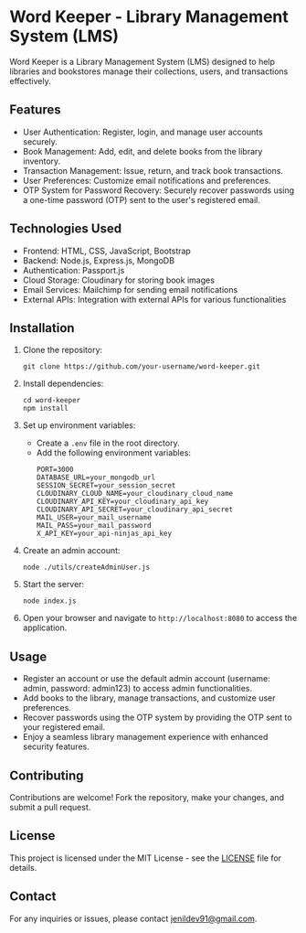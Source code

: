 # Word Keeper - Library Management System (LMS)

Word Keeper is a Library Management System (LMS) designed to help libraries and bookstores manage their collections, users, and transactions effectively.

## Features

- User Authentication: Register, login, and manage user accounts securely.
- Book Management: Add, edit, and delete books from the library inventory.
- Transaction Management: Issue, return, and track book transactions.
- User Preferences: Customize email notifications and preferences.
- OTP System for Password Recovery: Securely recover passwords using a one-time password (OTP) sent to the user's registered email.

## Technologies Used

- Frontend: HTML, CSS, JavaScript, Bootstrap
- Backend: Node.js, Express.js, MongoDB
- Authentication: Passport.js
- Cloud Storage: Cloudinary for storing book images
- Email Services: Mailchimp for sending email notifications
- External APIs: Integration with external APIs for various functionalities

## Installation

1. Clone the repository:
   ```
   git clone https://github.com/your-username/word-keeper.git
   ```

2. Install dependencies:
   ```
   cd word-keeper
   npm install
   ```

3. Set up environment variables:
   - Create a `.env` file in the root directory.
   - Add the following environment variables:
     ```
     PORT=3000
     DATABASE_URL=your_mongodb_url
     SESSION_SECRET=your_session_secret
     CLOUDINARY_CLOUD_NAME=your_cloudinary_cloud_name
     CLOUDINARY_API_KEY=your_cloudinary_api_key
     CLOUDINARY_API_SECRET=your_cloudinary_api_secret
     MAIL_USER=your_mail_username
     MAIL_PASS=your_mail_password
     X_API_KEY=your_api-ninjas_api_key
     ```
4. Create an admin account:
    ```
    node ./utils/createAdminUser.js
    ```

5. Start the server:
   ```
   node index.js
   ```

6. Open your browser and navigate to `http://localhost:8080` to access the application.

## Usage

- Register an account or use the default admin account (username: admin, password: admin123) to access admin functionalities.
- Add books to the library, manage transactions, and customize user preferences.
- Recover passwords using the OTP system by providing the OTP sent to your registered email.
- Enjoy a seamless library management experience with enhanced security features.

## Contributing

Contributions are welcome! Fork the repository, make your changes, and submit a pull request.

## License

This project is licensed under the MIT License - see the [LICENSE](LICENSE) file for details.

## Contact

For any inquiries or issues, please contact [jenildev91@gmail.com](mailto:jenildev91@gmail.com).